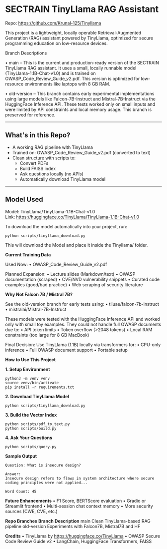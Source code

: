 # SECTRAIN TinyLlama RAG Assistant

Repo: https://github.com/Krunal-125/Tinyllama

This project is a lightweight, locally operable Retrieval-Augmented Generation (RAG) assistant powered by TinyLlama, optimized for secure programming education on low-resource devices.

Branch Descriptions
	
 •	main – This is the current and production-ready version of the SECTRAIN TinyLlama RAG assistant. It uses a small, locally runnable model (TinyLlama-1.1B-Chat-v1.0) and is trained on OWASP_Code_Review_Guide_v2.pdf. This version is optimized for low-resource environments like laptops with 8 GB RAM.
	
 •	old-version – This branch contains early experimental implementations using large models like Falcon-7B-Instruct and Mistral-7B-Instruct via the HuggingFace Inference API. These tests worked only on small inputs and were limited by API constraints and local memory usage. This branch is preserved for reference.


---

## What's in this Repo?

- A working RAG pipeline with TinyLlama
- Trained on: OWASP_Code_Review_Guide_v2.pdf (converted to text)
- Clean structure with scripts to:
  - Convert PDFs
  - Build FAISS index
  - Ask questions locally (no APIs)
  - Automatically download TinyLlama model

---

## Model Used

Model: TinyLlama/TinyLlama-1.1B-Chat-v1.0  
Link: https://huggingface.co/TinyLlama/TinyLlama-1.1B-Chat-v1.0

To download the model automatically into your project, run:

```bash
python scripts/tinyllama_download.py
```

This will download the Model and place it inside the Tinyllama/ folder.


**Current Training Data**

Used Now:
• OWASP_Code_Review_Guide_v2.pdf

Planned Expansion:
• Lecture slides (Markdown/text)
• OWASP documentation (scraped)
• CVE/NVD vulnerability snippets
• Curated code examples (good/bad practice)
• Web scraping of security literature


**Why Not Falcon 7B / Mistral 7B?**

See the old-version branch for early tests using:
• tiiuae/falcon-7b-instruct
• mistralai/Mistral-7B-Instruct

These models were tested with the HuggingFace Inference API and worked only with small toy examples.
They could not handle full OWASP documents due to:
• API token limits
• Token overflow (>2048 tokens)
• Local RAM constraints (too large for 8 GB MacBook)

Final Decision: Use TinyLlama (1.1B) locally via transformers for:
• CPU-only inference
• Full OWASP document support
• Portable setup


**How to Use This Project**

**1. Setup Environment**

```
python3 -m venv venv
source venv/bin/activate
pip install -r requirements.txt
```

**2. Download TinyLlama Model**

```
python scripts/tinyllama_download.py
```

**3. Build the Vector Index**

```
python scripts/pdf_to_text.py
python scripts/build.py
```

**4. Ask Your Questions**

```
python scripts/query.py
```




**Sample Output**

```
Question: What is insecure design?

Answer:
Insecure design refers to flaws in system architecture where secure coding principles were not applied...

Word Count: 45
```




**Future Enhancements**
• F1 Score, BERTScore evaluation
• Gradio or Streamlit frontend
• Multi-session chat context memory
• More security sources (CWE, CVE, etc.)


**Repo Branches**
**Branch**
**Description**
main
Clean TinyLlama-based RAG pipeline
old-version
Experiments with Falcon7B, Mistral7B and HF



**Credits**
• TinyLlama by https://huggingface.co/TinyLlama
• OWASP Secure Code Review Guide v2
• LangChain, HuggingFace Transformers, FAISS


